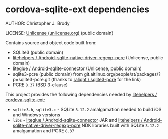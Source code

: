 # cordova-sqlite-ext dependencies

AUTHOR: Christopher J. Brody

LICENSE: [Unlicense (unlicense.org)](http://unlicense.org/) (public domain)

Contains source and object code built from:
- SQLite3 (public domain)
- [litehelpers / Android-sqlite-native-driver-regexp-pcre](https://github.com/litehelpers/Android-sqlite-native-driver-regexp-pcre) (Unlicense, public domain)
- [liteglue / Android-sqlite-connector](https://github.com/liteglue/Android-sqlite-connector) (Unlicense, public domain)
- sqlite3-pcre (public domain) from git.altlinux.org/people/at/packages/?p=sqlite3-pcre.git (thanks to [ralight / sqlite3-pcre](https://github.com/ralight/sqlite3-pcre) for the link)
- PCRE `8.37` (BSD 3-clause)

This project provides the following dependencies needed by [litehelpers / cordova-sqlite-ext](https://github.com/litehelpers/cordova-sqlite-ext):
- `sqlite3.h`, `sqlite3.c` - SQLite `3.12.2` amalgamation needed to build iOS and Windows versions
- `libs` - [liteglue / Android-sqlite-connector](https://github.com/liteglue/Android-sqlite-connector) JAR and [litehelpers / Android-sqlite-native-driver-regexp-pcre](https://github.com/litehelpers/Android-sqlite-native-driver-regexp-pcre) NDK libraries built with SQLite `3.12.2` amalgamation and PCRE `8.37`
